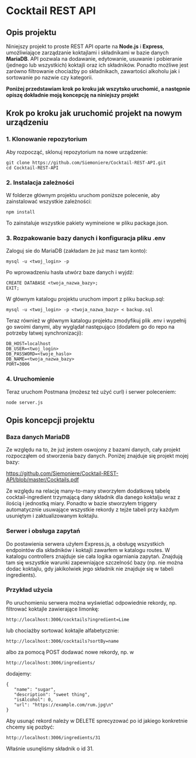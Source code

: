 # Cocktail REST API

## Opis projektu
Niniejszy projekt to proste REST API oparte na **Node.js** i **Express**, umożliwiające zarządzanie koktajlami i składnikami w bazie danych **MariaDB**. API pozwala na dodawanie, edytowanie, usuwanie i pobieranie (jednego lub wszystkich) koktajli oraz ich składników. Ponadto możliwe jest zarówno filtrowanie chociażby po składnikach, zawartości alkoholu jak i sortowanie po nazwie czy kategorii.

**Poniżej przedstawiam krok po kroku jak wszytsko uruchomić, a następnie opiszę dokładnie moją koncepcję na niniejszy projekt**

## Krok po kroku jak uruchomić projekt na nowym urządzeniu

### 1. Klonowanie repozytorium

Aby rozpocząć, sklonuj repozytorium na nowe urządzenie:
```
git clone https://github.com/Siemoniere/Cocktail-REST-API.git
cd Cocktail-REST-API
```
### 2. Instalacja zależności

W folderze głównym projektu uruchom poniższe polecenie, aby zainstalować wszystkie zależności:
```
npm install
```
To zainstaluje wszystkie pakiety wymineione w pliku package.json.

### 3. Rozpakowanie bazy danych i konfiguracja pliku .env

Zaloguj sie do MariaDB (zakładam że już masz tam konto):
```
mysql -u <twoj_login> -p
```
Po wprowadzeniu hasła utwórz baze danych i wyjdź:
```
CREATE DATABASE <twoja_nazwa_bazy>;
EXIT;
```
W głównym katalogu projektu uruchom import z pliku backup.sql:
```
mysql -u <twoj_login> -p <twoja_nazwa_bazy> < backup.sql
```
Teraz również w głównym katalogu projektu zmodyfikuj plik .env i wypełnij go swoimi danymi, aby wyglądał następująco (dodałem go do repo na potrzeby łatwej synchronizacji):
```
DB_HOST=localhost
DB_USER=<twoj_login>
DB_PASSWORD=<twoje_haslo>
DB_NAME=<twoja_nazwa_bazy>
PORT=3006
```
### 4. Uruchomienie

Teraz uruchom Postmana (możesz też użyć curl) i serwer poleceniem:
```
node server.js
```

## Opis koncepcji projektu

### Baza danych MariaDB
Ze względu na to, że już jestem oswojony z bazami danych, cały projekt rozpocząłem od stworzenia bazy danych. Poniżej znajduje się projekt mojej bazy:

https://github.com/Siemoniere/Cocktail-REST-API/blob/master/Cocktails.pdf

Ze względu na relację many-to-many stworzyłem dodatkową tabelę cocktail-ingredient trzymającą dany składnik dla danego koktalju wraz z ilością i jednostką miary.
Ponadto w bazie stworzyłem triggery automatycznie usuwające wszystkie rekordy z tejże tabeli przy każdym usuniętym i zaktualizowanym koktajlu.

### Serwer i obsługa zapytań

Do postawienia serwera użyłem Express.js, a obsługę wszystkich endpointów dla składników i koktajli zawarłem w katalogu routes. W katalogu controllers znajduje sie cała logika ogarniania zapytań. Znajdują tam się wszystkie warunki zapewniające szczelność bazy (np. nie można dodac koktajlu, gdy jakikolwiek jego składnik nie znajduje się w tabeli ingredients).

### Przykład użycia

Po uruchomieniu serwera można wyświetlać odpowiednie rekordy, np. filtrować koktajle zawierające limonkę:
```
http://localhost:3006/cocktails?ingredient=Lime
```
lub chociażby sortować koktajle alfabetycznie:
```
http://localhost:3006/cocktails?sortBy=name
```
albo za pomocą POST dodawać nowe rekordy, np. w 
```
http://localhost:3006/ingredients/
```
dodajemy:
```
{
   "name": "sugar",
   "description": "sweet thing",
   "isAlcohol": 0,
   "url": "https://example.com/rum.jpg\n"
}
```
Aby usunąć rekord należy w DELETE sprecyzować po id jakiego konkretnie chcemy się pozbyć:
```
http://localhost:3006/ingredients/31
```
Właśnie usunęliśmy składnik o id 31.
